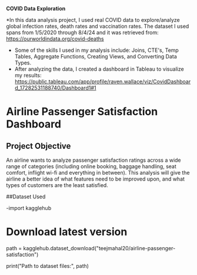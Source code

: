 **COVID Data Exploration**

*In this data analysis project, I used real COVID data to explore/analyze global infection rates, death rates and vaccination rates. The dataset I used spans from 1/5/2020 through 8/4/24 and     it was retrieved from: https://ourworldindata.org/covid-deaths 
* Some of the skills I used in my analysis include: Joins, CTE's, Temp Tables, Aggregate Functions, Creating Views, and Converting Data Types.
* After analyzing the data, I created a dashboard in Tableau to visualize my results: 
  https://public.tableau.com/app/profile/raven.wallace/viz/CovidDashboard_17282531188740/Dashboard1#1



# Airline Passenger Satisfaction Dashboard
## Project Objective
An airline wants to analyze passenger satisfaction ratings across a wide range of categories (including online booking, baggage handling, seat comfort, inflight wi-fi and everything in between).
This analysis will give the airline a better idea of what features need to be improved upon, and what types of customers are the least satisfied. 

##Dataset Used 

-import kagglehub

# Download latest version
path = kagglehub.dataset_download("teejmahal20/airline-passenger-satisfaction")

print("Path to dataset files:", path)
